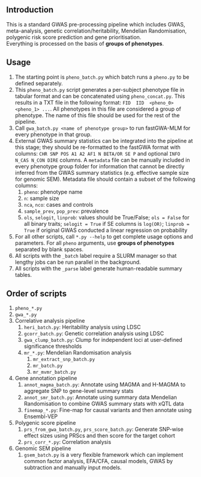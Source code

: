 ## Introduction
This is a standard GWAS pre-processing pipeline which includes GWAS, meta-analysis, genetic correlation/heritability, Mendelian Randomisation, polygenic risk score prediction and gene prioritisation.  
Everything is processed on the basis of **groups of phenotypes**.

## Usage
1. The starting point is `pheno_batch.py` which batch runs a `pheno.py` to be defined separately.
2. This `pheno_batch.py` script generates a per-subject phenotype file in tabular format and can be concatenated using `pheno_concat.py`. This results in a TXT file in the following format: `FID  IID  <pheno_0>  <pheno_1> ...`. All phenotypes in this file are considered a group of phenotype. The name of this file should be used for the rest of the pipeline.
3. Call `gwa_batch.py <name of phenotype group>` to run fastGWA-MLM for every phenotype in that group.
4. External GWAS summary statistics can be integrated into the pipeline at this stage; they should be re-formatted to the fastGWA format with columns: `CHR SNP POS A1 A2 AF1 N BETA/OR SE P` and optional `INFO N_CAS N_CON DIRE` columns. A `metadata` file can be manually included in every phenotype group folder for information that cannot be directly inferred from the GWAS summary statistics (e.g. effective sample size for genomic SEM).
    Metadata file should contain a subset of the following columns:
    1. `pheno`: phenotype name
    2. `n`: sample size
    3. `nca`, `nco`: cases and controls
    4. `sample_prev`, `pop_prev`: prevalence
    5. `ols`, `selogit`, `linprob`: values should be True/False; `ols = False` for all binary traits; `selogit = True` if SE columns is `log(OR)`; `linprob = True` if original GWAS conducted a linear regression on probability
5. For all other scripts, call `*.py --help` to get complete usage options and parameters. For all `pheno` arguments, use **groups of phenotypes** separated by blank spaces.
6. All scripts with the `_batch` label require a SLURM manager so that lengthy jobs can be run parallel in the background.
7. All scripts with the `_parse` label generate human-readable summary tables.

## Order of scripts
1. `pheno_*.py`
2. `gwa_*.py`
3. Correlative analysis pipeline
    1. `heri_batch.py`: Heritability analysis using LDSC
    2. `gcorr_batch.py`: Genetic correlation analysis using LDSC
    3. `gwa_clump_batch.py`: Clump for independent loci at user-defined significance thresholds
    4. `mr_*.py`: Mendelian Randomisation analysis
        1. `mr_extract_snp_batch.py`
        2. `mr_batch.py`
        3. `mr_mvmr_batch.py`
4. Gene annotation pipeline
    1. `annot_magma_batch.py`: Annotate using MAGMA and H-MAGMA to aggregate SNP to gene-level summary stats
    2. `annot_smr_batch.py`: Annotate using summary data Mendelian Randomisation to combine GWAS summary stats with xQTL data
    3. `finemap_*.py`: Fine-map for causal variants and then annotate using Ensembl-VEP
5. Polygenic score pipeline
    1. `prs_from_gwa_batch.py`, `prs_score_batch.py`: Generate SNP-wise effect sizes using PRScs and then score for the target cohort
    2. `prs_corr_*.py`: Correlation analysis
6. Genomic SEM pipeline
    1. `gsem_batch.py` is a very flexible framework which can implement common factor analysis, EFA/CFA, causal models, GWAS by subtraction and manually input models.
